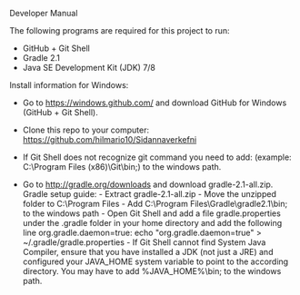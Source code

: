 Developer Manual

The following programs are required for this project to run:

- GitHub + Git Shell
- Gradle 2.1
- Java SE Development Kit (JDK) 7/8

Install information for Windows:

- Go to https://windows.github.com/ and download GitHub for Windows (GitHub + Git Shell).

- Clone this repo to your computer: https://github.com/hilmario10/Sidannaverkefni

- If Git Shell does not recognize git command you need to add: (example: C:\Program Files (x86)\Git\bin;) to the windows path.

- Go to http://gradle.org/downloads and download gradle-2.1-all.zip.
	Gradle setup guide:
		- Extract gradle-2.1-all.zip
	 	- Move the unzipped folder to C:\Program Files
	 	- Add C:\Program Files\Gradle\gradle2.1\bin; to the windows path
	 	- Open Git Shell and add a file gradle.properties under the .gradle folder in your home directory and add the following line org.gradle.daemon=true: echo "org.gradle.daemon=true" > ~/.gradle/gradle.properties
	 	- If Git Shell cannot find System Java Compiler, ensure that you have installed a JDK (not just a JRE) and configured your JAVA_HOME system variable to point to the according directory. You may have to add %JAVA_HOME%\bin; to the windows path.
